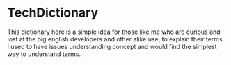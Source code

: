 # TechDictionary
This dictionary here is a simple idea for those like me who are curious and lost at the big english developers and other alike use, to explain their terms. I used to have issues understanding concept and would find the simplest way to understand terms.
